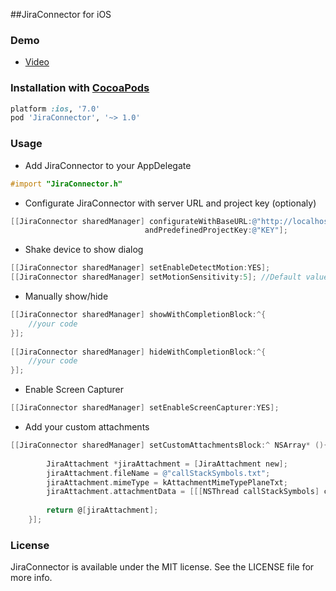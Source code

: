 ##JiraConnector for iOS

### Demo 
* [Video](https://www.dropbox.com/s/cr60nrgflf00b9k/JiraConnectorDemo.mov?dl=0)

### Installation with [CocoaPods](http://cocoapods.org)
```ruby
platform :ios, '7.0'
pod 'JiraConnector', '~> 1.0'
```

### Usage

* Add JiraConnector to your AppDelegate
```objective-c
#import "JiraConnector.h"
```

* Configurate JiraConnector with server URL and project key (optionaly)

```objective-c
[[JiraConnector sharedManager] configurateWithBaseURL:@"http://localhost:8080" 
                              andPredefinedProjectKey:@"KEY"];
```


* Shake device to show dialog
```objective-c
[[JiraConnector sharedManager] setEnableDetectMotion:YES];
[[JiraConnector sharedManager] setMotionSensitivity:5]; //Default value: 10
```


* Manually show/hide
```objective-c
[[JiraConnector sharedManager] showWithCompletionBlock:^{
	//your code
}];
    
[[JiraConnector sharedManager] hideWithCompletionBlock:^{
	//your code
}];
```


* Enable Screen Capturer
```objective-c
[[JiraConnector sharedManager] setEnableScreenCapturer:YES];
```

* Add your custom attachments
```objective-c
[[JiraConnector sharedManager] setCustomAttachmentsBlock:^ NSArray* (){
        
        JiraAttachment *jiraAttachment = [JiraAttachment new];
        jiraAttachment.fileName = @"callStackSymbols.txt";
        jiraAttachment.mimeType = kAttachmentMimeTypePlaneTxt;
        jiraAttachment.attachmentData = [[[NSThread callStackSymbols] componentsJoinedByString:@"\n"] dataUsingEncoding:NSUTF8StringEncoding];
        
        return @[jiraAttachment];
    }];
```

### License
JiraConnector is available under the MIT license. See the LICENSE file for more info.

